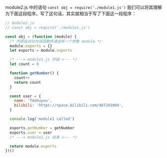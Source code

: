module2.js 中的语句 `const obj = require('./module1.js')` 我们可以将其理解为下面这段程序。写了这句话，其实就相当于写了下面这一段程序：

```js
// module2.js
// const obj = require('./module1.js')

const obj = (function (module) {
  /* 内部会自动为该函数传递这样一个参数 module */
  module.exports = {}
  let exports = module.exports

  /* ---> module1.js 开始 <--- */
  let count = 0

  function getNumber() {
    count++
    return count
  }

  const user = {
    name: 'Tdahuyou',
    bilibili: 'https://space.bilibili.com/407241004',
  }

  console.log('module1 called')

  exports.getNumber = getNumber
  exports.user = user
  /* ---> module1.js 结束 <--- */

  return module.exports
})()
```

